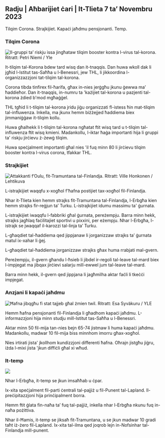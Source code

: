 ## Radju \| Aħbarijiet ċari \| It-Tlieta 7 ta’ Novembru 2023

Tilqim Corona. Strajkijiet. Kapaċi jaħdmu pensjonanti. Temp.

### Tilqim Corona

![Il-gruppi ta’ riskju issa jingħataw tilqim booster kontra l-virus tal-korona. Ritratt: Petri Niemi / Yle](https://images.cdn.yle.fi/image/upload/c_crop,h_2266,w_4027,x_0,y_0/ar_1.7777777777777777,c_fill,g_faces,h_675,w_1000./d_100.q_auto:eco/f_auto/fl_lossy/v1675253861/39-99789363046bc0166b4)

It-tilqim tal-Korona bdew tard wisq dan it-tnaqqis. Dan huwa wkoll dak li jgħid l-Istitut tas-Saħħa u l-Benessri, jew THL, li jikkoordina l-organizzazzjoni tat-tilqim tal-korona.

Corona tibda tinfirex fil-ħarifa, għax in-nies jerġgħu jkunu ġewwa ma’ ħaddieħor. Dan it-tnaqqis, in-numru ta 'każijiet tal-korona u pazjenti tal-korona żdied b'mod mgħaġġel.

THL tgħid li t-tilqim tal-korona jridu jiġu organizzati fl-istess ħin mat-tilqim tal-influwenza. Inkella, ma jkunx hemm biżżejjed ħaddiema biex jimmaniġġaw it-tilqim kollu.

Huwa għalhekk li t-tilqim tal-korona ngħatat ftit wisq tard u t-tilqim tal-influwenza ftit wisq kmieni. Madankollu, l-iktar ħaġa importanti hija li gruppi ta' riskju jirċievu ż-żewġ tilqim.

Huwa speċjalment importanti għal nies 'il fuq minn 80 li jirċievu tilqim booster kontra l-virus corona, tfakkar THL.

### Strajkijiet

![Attakkanti f’Oulu, fit-Tramuntana tal-Finlandja. Ritratt: Ville Honkonen / Lehtikuva](https://images.cdn.yle.fi/image/upload/c_crop,h_2880,w_5120,x_0,y_533/ar_1.7777777777777777,c_fill,g_faces,h_671/0d_1201.q_auto:eco/f_auto/fl_lossy/v1699368229/39-11968696549f7933eb81)

L-istrajkijiet waqqfu x-xogħol f'ħafna postijiet tax-xogħol fil-Finlandja.

Nhar it-Tlieta kien hemm strajks fit-Tramuntana tal-Finlandja, l-Erbgħa kien hemm strajks fir-reġjun ta’ Turku. L-istrajkijiet idumu massimu ta' ġurnata.

L-istrajkijiet iwaqqfu l-fabbriki għal ġurnata, pereżempju. Barra minn hekk, strajks jagħlaq faċilitajiet sportivi u pixxini, per eżempju. Nhar l-Erbgħa, l-istrajk se jwaqqaf il-karozzi tal-linja ta’ Turku.

L-għaqdiet tal-ħaddiema qed jippjanaw li jorganizzaw strajks ta’ ġurnata matul ix-xahar li ġej.

L-għaqdiet tal-ħaddiema jorganizzaw strajks għax huma rrabjati mal-gvern.

Pereżempju, il-gvern għandu l-ħsieb li jibdel ir-regoli tal-leave tal-mard biex l-impjegat ma jibqax jirċievi salarju mill-ewwel jum tal-leave tal-mard.

Barra minn hekk, il-gvern qed jippjana li jagħmilha aktar faċli li tkeċċi impjegat.

### Anzjani li kapaċi jaħdmu

![Ħafna jibqgħu fi stat tajjeb għal żmien twil. Ritratt: Esa Syväkuru / YLE](https://images.cdn.yle.fi/image/upload/c_crop,h_3375,w_6000,x_0,y_47/ar_1.7777777777777777,c_fill,g_faces,h_670/0,wd_1200,x_0.q_auto:eco/f_auto/fl_lossy/v1568642672/39-5915475d7f9625891ee)

Hemm ħafna pensjonanti fil-Finlandja li għadhom kapaċi jaħdmu. L-informazzjoni hija minn studju mill-Istitut tas-Saħħa u l-Benessri.

Aktar minn 50 fil-mija tan-nies bejn 65-74 jistmaw li huma kapaċi jaħdmu. Madankollu, madwar 10 fil-mija biss minnhom imorru għax-xogħol.

Nies irtirati jista' jkollhom kundizzjoni differenti ħafna. Oħrajn jistgħu jiġru, iżda l-mixi jista 'jkun diffiċli għal xi wħud.

### It-temp

![](https://images.cdn.yle.fi/image/upload/c_crop,h_1080,w_1919,x_0,y_0/ar_1.7777777777777777,c_fill,g_faces,h_675,w_1200/dpr_auto1eco:0/dpr_1eco:f_auto/fl_lossy/v1699373925/39-1197270654a63406a4f5)

Nhar l-Erbgħa, it-temp se jkun imsaħħab u ċpar.

Ix-xita speċjalment fil-parti ċentrali tal-pajjiż u fil-Punent tal-Lapland. Il-preċipitazzjoni hija prinċipalment borra.

Hemm ftit ġlata fin-naħa ta’ fuq tal-pajjiż, inkella nhar l-Erbgħa nkunu fuq in-naħa pożittiva.

Nhar il-Ħamis, it-temp se jiksaħ fit-Tramuntana, u se jkun madwar 10 gradi taħt iż-żero fil-Lapland. Ix-xita tal-ilma qed joqrob lejn in-Nofsinhar tal-Finlandja mill-punent.